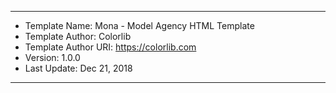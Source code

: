 ------------------------------------------------------
* Template Name: Mona - Model Agency HTML Template
* Template Author: Colorlib
* Template Author URI: https://colorlib.com
* Version: 1.0.0
* Last Update: Dec 21, 2018
-----------------------------------------------------
